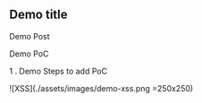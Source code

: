 
## Demo title

Demo Post

Demo PoC

1 . Demo Steps to add PoC


![XSS](./assets/images/demo-xss.png =250x250)

